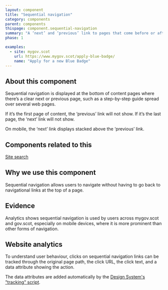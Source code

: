 ```yaml
---
layout: component
title: "Sequential navigation"
category: components
parent: components
thispage: component.sequential-navigation
summary: "A ‘next’ and ‘previous’ link to pages that come before or after the user’s current web page."
phase: 1

examples:
  - site: mygov.scot
    url: https://www.mygov.scot/apply-blue-badge/
    name: "Apply for a new Blue Badge"
---
```



## About this component

Sequential navigation is displayed at the bottom of content pages where there’s a clear next or previous page, such as a step-by-step guide spread over several web pages.

If it’s the first page of content, the ‘previous’ link will not show. If it’s the last page, the ‘next’ link will not show.

On mobile, the ‘next’ link displays stacked above the ‘previous’ link.

## Components related to this

[Site search](https://designsystem.gov.scot/components/site-search/)

## Why we use this component

Sequential navigation allows users to navigate without having to go back to navigational links at the top of a page.

## Evidence

Analytics shows sequential navigation is used by users across mygov.scot and gov.scot, especially on mobile devices, where it is more prominent than other forms of navigation.

## Website analytics

To understand user behaviour, clicks on sequential navigation links can be tracked through the original page path, the click URL, the click text, and a data attribute showing the action.

The data attributes are added automatically by the [Design System's "tracking" script](/get-started/tracking/#sequential-navigation).
